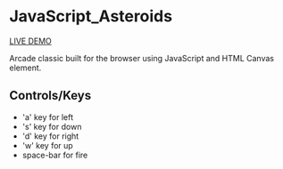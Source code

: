 # JavaScript_Asteroids

[LIVE DEMO](https://jturgeon88.github.io/JavaScript_Asteroids "JavaScript Asteroids Demo")

Arcade classic built for the browser using JavaScript and HTML Canvas element.

## Controls/Keys
* 'a' key for left
* 's' key for down 
* 'd' key for right
* 'w' key for up
* space-bar for fire
